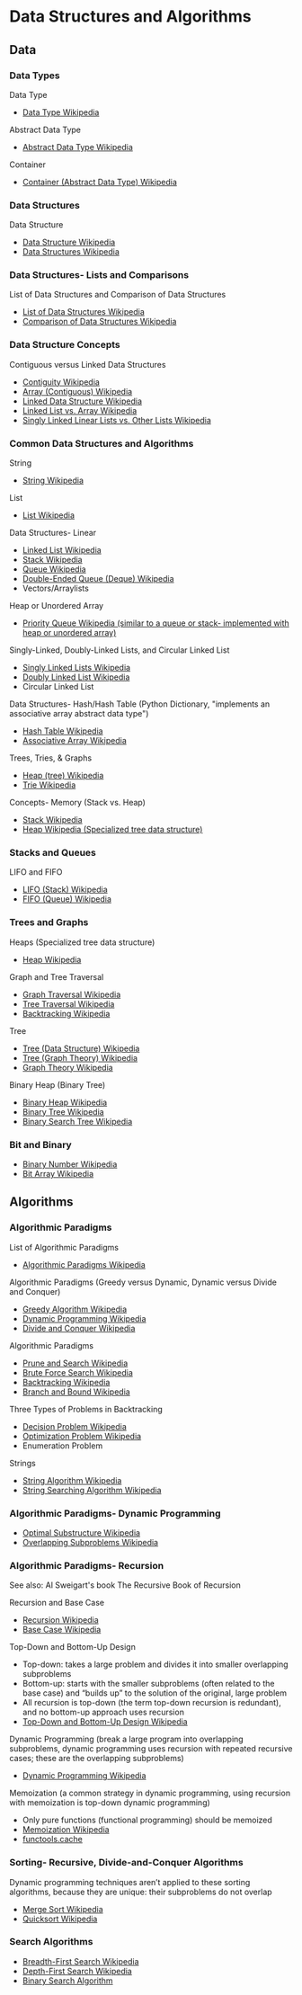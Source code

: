 # Data Structures and Algorithms

## Data

### Data Types

Data Type
* [Data Type Wikipedia](https://en.wikipedia.org/wiki/Data_type)

Abstract Data Type
* [Abstract Data Type Wikipedia](https://en.wikipedia.org/wiki/Abstract_data_type)

Container
* [Container (Abstract Data Type) Wikipedia](https://en.wikipedia.org/wiki/Container_(abstract_data_type))

### Data Structures

Data Structure
* [Data Structure Wikipedia](https://en.wikipedia.org/wiki/Data_structure)
* [Data Structures Wikipedia](https://en.wikibooks.org/wiki/Data_Structures)

### Data Structures- Lists and Comparisons

List of Data Structures and Comparison of Data Structures
* [List of Data Structures Wikipedia](https://en.wikipedia.org/wiki/List_of_data_structures)
* [Comparison of Data Structures Wikipedia](http://en.wikipedia.org/wiki/Comparison_of_data_structures) 

### Data Structure Concepts

Contiguous versus Linked Data Structures
* [Contiguity Wikipedia](https://en.wikipedia.org/wiki/Contiguity#Computer_science)
* [Array (Contiguous) Wikipedia](https://en.wikipedia.org/wiki/Array_data_structure)
* [Linked Data Structure Wikipedia](https://en.wikipedia.org/wiki/Linked_data_structure)
* [Linked List vs. Array Wikipedia](https://en.wikipedia.org/wiki/Linked_data_structure#Linked_list_versus_arrays)
* [Singly Linked Linear Lists vs. Other Lists Wikipedia](https://en.wikipedia.org/wiki/Linked_list#Singly_linked_linear_lists_vs._other_lists)

### Common Data Structures and Algorithms

String
* [String Wikipedia](https://en.wikipedia.org/wiki/String_(computer_science))

List
* [List Wikipedia](https://en.wikipedia.org/wiki/List_(abstract_data_type))

Data Structures- Linear
* [Linked List Wikipedia](https://en.wikipedia.org/wiki/Linked_list)
* [Stack Wikipedia](https://en.wikipedia.org/wiki/Stack_(abstract_data_type))
* [Queue Wikipedia](https://en.wikipedia.org/wiki/Queue_(abstract_data_type))
* [Double-Ended Queue (Deque) Wikipedia](https://en.wikipedia.org/wiki/Double-ended_queue)
* Vectors/Arraylists 

Heap or Unordered Array
* [Priority Queue Wikipedia (similar to a queue or stack- implemented with heap or unordered array)](https://en.wikipedia.org/wiki/Priority_queue)

Singly-Linked, Doubly-Linked Lists, and Circular Linked List
* [Singly Linked Lists Wikipedia](https://en.wikipedia.org/wiki/Linked_list#Singly_linked_lists)
* [Doubly Linked List Wikipedia](https://en.wikipedia.org/wiki/Doubly_linked_list)
* Circular Linked List

Data Structures- Hash/Hash Table (Python Dictionary, "implements an associative array abstract data type")
* [Hash Table Wikipedia](https://en.wikipedia.org/wiki/Hash_table)
* [Associative Array Wikipedia](https://en.wikipedia.org/wiki/Associative_array)

Trees, Tries, & Graphs
* [Heap (tree) Wikipedia](https://en.wikipedia.org/wiki/Heap_(data_structure))
* [Trie Wikipedia](https://en.wikipedia.org/wiki/Trie)

Concepts- Memory (Stack vs. Heap)
* [Stack Wikipedia](https://en.wikipedia.org/wiki/Stack_(abstract_data_type))
* [Heap Wikipedia (Specialized tree data structure)](https://en.wikipedia.org/wiki/Heap_(data_structure))

<!--
https://en.wikibooks.org/wiki/Data_Structures/Singly_Linked_Lists | Data Structures/Singly Linked Lists - Wikibooks, open books for an open world

"Linked lists can be used to implement several other common abstract data types, including lists, stacks, queues, associative arrays, and S-expressions"
https://en.wikipedia.org/wiki/S-expression
-->

### Stacks and Queues

LIFO and FIFO
* [LIFO (Stack) Wikipedia](https://en.wikipedia.org/wiki/LIFO_(computing))
* [FIFO (Queue) Wikipedia](https://en.wikipedia.org/wiki/FIFO_(computing_and_electronics))

<!--
Python has built-in functionality
https://en.wikipedia.org/wiki/Double-ended_queue#Implementations
-->

### Trees and Graphs

Heaps (Specialized tree data structure)
* [Heap Wikipedia](https://en.wikipedia.org/wiki/Heap_(data_structure))

Graph and Tree Traversal
* [Graph Traversal Wikipedia](https://en.wikipedia.org/wiki/Graph_traversal)
* [Tree Traversal Wikipedia](https://en.wikipedia.org/wiki/Tree_traversal)
* [Backtracking Wikipedia](https://en.wikipedia.org/wiki/Backtracking)

Tree
* [Tree (Data Structure) Wikipedia](https://en.wikipedia.org/wiki/Tree_(data_structure))
* [Tree (Graph Theory) Wikipedia](https://en.wikipedia.org/wiki/Tree_(graph_theory))
* [Graph Theory Wikipedia]([https://en.wikipedia.org/wiki/Graph_theory)

Binary Heap (Binary Tree)
* [Binary Heap Wikipedia](https://en.wikipedia.org/wiki/Binary_heap)
* [Binary Tree Wikipedia](https://en.wikipedia.org/wiki/Binary_tree)
* [Binary Search Tree Wikipedia](https://en.wikipedia.org/wiki/Binary_search_tree)

### Bit and Binary

* [Binary Number Wikipedia](https://en.wikipedia.org/wiki/Binary_number)
* [Bit Array Wikipedia](https://en.wikipedia.org/wiki/Bit_array)

## Algorithms

### Algorithmic Paradigms

List of Algorithmic Paradigms
* [Algorithmic Paradigms Wikipedia](https://en.wikipedia.org/wiki/Algorithmic_paradigm#General)

Algorithmic Paradigms (Greedy versus Dynamic, Dynamic versus Divide and Conquer)
* [Greedy Algorithm Wikipedia](https://en.wikipedia.org/wiki/Greedy_algorithm)
* [Dynamic Programming Wikipedia](https://en.wikipedia.org/wiki/Dynamic_programming)
* [Divide and Conquer Wikipedia](https://en.wikipedia.org/wiki/Divide-and-conquer_algorithm)

Algorithmic Paradigms
* [Prune and Search Wikipedia](https://en.wikipedia.org/wiki/Prune_and_search)
* [Brute Force Search Wikipedia](https://en.wikipedia.org/wiki/Brute-force_search)
* [Backtracking Wikipedia](https://en.wikipedia.org/wiki/Backtracking)
* [Branch and Bound Wikipedia](https://en.wikipedia.org/wiki/Branch_and_bound)

Three Types of Problems in Backtracking
* [Decision Problem Wikipedia](https://en.wikipedia.org/wiki/Decision_problem)
* [Optimization Problem Wikipedia](https://en.wikipedia.org/wiki/Optimization_problem)
* Enumeration Problem

Strings
* [String Algorithm Wikipedia](https://en.wikipedia.org/wiki/String_algorithm)
* [String Searching Algorithm Wikipedia](https://en.wikipedia.org/wiki/String-searching_algorithm)

### Algorithmic Paradigms- Dynamic Programming

* [Optimal Substructure Wikipedia](https://en.wikipedia.org/wiki/Optimal_substructure)
* [Overlapping Subproblems Wikipedia](https://en.wikipedia.org/wiki/Overlapping_subproblems)

### Algorithmic Paradigms- Recursion

See also: Al Sweigart's book The Recursive Book of Recursion

Recursion and Base Case
* [Recursion Wikipedia](https://en.wikipedia.org/wiki/Recursion_(computer_science))
* [Base Case Wikipedia](https://en.wikipedia.org/wiki/Recursion#base_case)

Top-Down and Bottom-Up Design
* Top-down: takes a large problem and divides it into smaller overlapping subproblems
* Bottom-up: starts with the smaller subproblems (often related to the base case) and “builds up” to the solution of the original, large problem
* All recursion is top-down (the term top-down recursion is redundant), and no bottom-up approach uses recursion
* [Top-Down and Bottom-Up Design Wikipedia](https://en.wikipedia.org/wiki/Top-down_and_bottom-up_design)

Dynamic Programming (break a large program into overlapping subproblems, dynamic programming uses recursion with repeated recursive cases; these are the overlapping subproblems)
* [Dynamic Programming Wikipedia](https://en.wikipedia.org/wiki/Dynamic_programming)

Memoization (a common strategy in dynamic programming, using recursion with memoization is top-down dynamic programming)
* Only pure functions (functional programming) should be memoized
* [Memoization Wikipedia](https://en.wikipedia.org/wiki/Memoization)
* [functools.cache](https://docs.python.org/3/library/functools.html#functools.cache)

<!--
The iterative Fibonacci algorithm is an example of bottom-up dynamic programming. 

bottom-up- a benefit is code reuse
https://en.wikipedia.org/wiki/Code_reuse

https://docs.python.org/3/library/functools.html#functools.cache
-->

### Sorting- Recursive, Divide-and-Conquer Algorithms

Dynamic programming techniques aren’t applied to these sorting algorithms, because they are unique: their subproblems do not overlap
* [Merge Sort Wikipedia](http://en.wikipedia.org/wiki/Merge_sort)
* [Quicksort Wikipedia](http://en.wikipedia.org/wiki/Quicksort)

### Search Algorithms

* [Breadth-First Search Wikipedia](https://en.wikipedia.org/wiki/Breadth-first_search)
* [Depth-First Search Wikipedia](https://en.wikipedia.org/wiki/Depth-first_search)
* [Binary Search Algorithm](https://en.wikipedia.org/wiki/Binary_search_algorithm)
